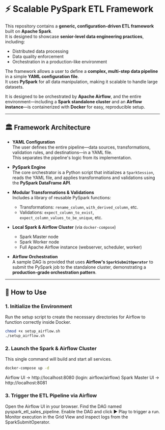# ⚡ Scalable PySpark ETL Framework

This repository contains a **generic, configuration-driven ETL framework** built on **Apache Spark**.  
It is designed to showcase **senior-level data engineering practices**, including:

- Distributed data processing
- Data quality enforcement
- Orchestration in a production-like environment

The framework allows a user to define a **complex, multi-step data pipeline** in a simple **YAML configuration file**.  
It uses **PySpark** for all data manipulation, making it scalable to handle large datasets.  

It is designed to be orchestrated by **Apache Airflow**, and the entire environment—including a **Spark standalone cluster** and an **Airflow instance**—is containerized with **Docker** for easy, reproducible setup.

---

## 🏛️ Framework Architecture

- **YAML Configuration**  
  The user defines the entire pipeline—data sources, transformations, validation rules, and destinations—in a YAML file.  
  This separates the pipeline's logic from its implementation.

- **PySpark Engine**  
  The core orchestrator is a Python script that initializes a `SparkSession`, reads the YAML file, and applies transformations and validations using the **PySpark DataFrame API**.

- **Modular Transformations & Validations**  
  Includes a library of reusable PySpark functions:
  - Transformations: `rename_column`, `with_derived_column`, etc.  
  - Validations: `expect_column_to_exist`, `expect_column_values_to_be_unique`, etc.

- **Local Spark & Airflow Cluster** (via `docker-compose`)  
  - Spark Master node  
  - Spark Worker node  
  - Full Apache Airflow instance (webserver, scheduler, worker)

- **Airflow Orchestration**  
  A sample DAG is provided that uses **Airflow's `SparkSubmitOperator`** to submit the PySpark job to the standalone cluster, demonstrating a **production-grade orchestration pattern**.

---

## 🚀 How to Use

### 1. Initialize the Environment
Run the setup script to create the necessary directories for Airflow to function correctly inside Docker.

```bash
chmod +x setup_airflow.sh
./setup_airflow.sh
```

### 2. Launch the Spark & Airflow Cluster
This single command will build and start all services.
```bash
docker-compose up -d
```
Airflow UI → http://localhost:8080 (login: airflow/airflow)
Spark Master UI → http://localhost:8081

### 3. Trigger the ETL Pipeline via Airflow
Open the Airflow UI in your browser.
Find the DAG named pyspark_etl_sales_pipeline.
Enable the DAG and click ▶ Play to trigger a run.
Monitor execution in the Grid View and inspect logs from the SparkSubmitOperator.

